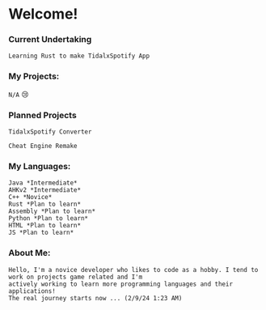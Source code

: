 # Welcome!

### Current Undertaking
`Learning Rust to make TidalxSpotify App`

### My Projects:
`N/A`
😢

### Planned Projects
`TidalxSpotify Converter`

`Cheat Engine Remake`

### My Languages:
    Java *Intermediate*
    AHKv2 *Intermediate*
    C++ *Novice*
    Rust *Plan to learn*
    Assembly *Plan to learn*
    Python *Plan to learn*
    HTML *Plan to learn*
    JS *Plan to learn*
    
    

### About Me:
    Hello, I'm a novice developer who likes to code as a hobby. I tend to work on projects game related and I'm 
    actively working to learn more programming languages and their applications!
    The real journey starts now ... (2/9/24 1:23 AM)
